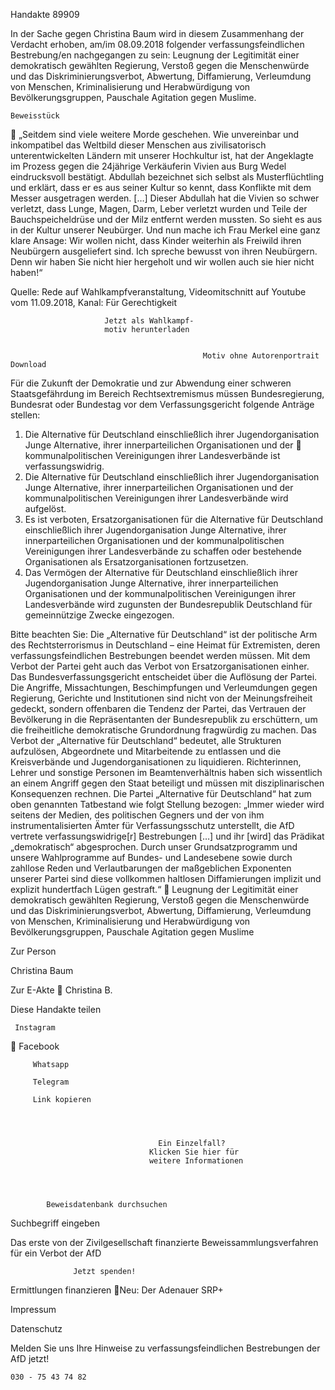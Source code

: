 Handakte 89909

In der Sache gegen Christina Baum wird in diesem Zusammenhang der Verdacht
erhoben, am/im 08.09.2018 folgender verfassungsfeindlichen Bestrebung/en
nachgegangen zu sein: Leugnung der Legitimität einer demokratisch gewählten
Regierung, Verstoß gegen die Menschenwürde und das Diskriminierungsverbot,
Abwertung, Diffamierung, Verleumdung von Menschen, Kriminalisierung und
Herabwürdigung von Bevölkerungsgruppen, Pauschale Agitation gegen
Muslime.




    Beweisstück
             „Seitdem sind viele weitere Morde geschehen. Wie unvereinbar und
             inkompatibel das Weltbild dieser Menschen aus zivilisatorisch
             unterentwickelten Ländern mit unserer Hochkultur ist, hat der
             Angeklagte im Prozess gegen die 24jährige Verkäuferin Vivien aus Burg
             Wedel eindrucksvoll bestätigt. Abdullah bezeichnet sich selbst als
             Musterflüchtling und erklärt, dass er es aus seiner Kultur so kennt, dass
             Konflikte mit dem Messer ausgetragen werden. […] Dieser Abdullah hat
             die Vivien so schwer verletzt, dass Lunge, Magen, Darm, Leber verletzt
             wurden und Teile der Bauchspeicheldrüse und der Milz entfernt werden
             mussten. So sieht es aus in der Kultur unserer Neubürger. Und nun
             mache ich Frau Merkel eine ganz klare Ansage: Wir wollen nicht, dass
             Kinder weiterhin als Freiwild ihren Neubürgern ausgeliefert sind. Ich
             spreche bewusst von ihren Neubürgern. Denn wir haben Sie nicht hier
             hergeholt und wir wollen auch sie hier nicht haben!“



Quelle:
Rede auf Wahlkampfveranstaltung, Videomitschnitt auf Youtube vom 11.09.2018, Kanal: Für Gerechtigkeit




                         Jetzt als Wahlkampf-
                         motiv herunterladen


                                               Motiv ohne Autorenportrait                 Download




Für die Zukunft der Demokratie und zur Abwendung einer schweren
Staatsgefährdung im Bereich Rechtsextremismus müssen Bundesregierung,
Bundesrat oder Bundestag vor dem Verfassungsgericht folgende Anträge stellen:


   1. Die Alternative für Deutschland einschließlich ihrer Jugendorganisation
      Junge Alternative, ihrer innerparteilichen Organisationen und der
      kommunalpolitischen Vereinigungen ihrer Landesverbände ist
      verfassungswidrig.
   2. Die Alternative für Deutschland einschließlich ihrer Jugendorganisation
      Junge Alternative, ihrer innerparteilichen Organisationen und der
      kommunalpolitischen Vereinigungen ihrer Landesverbände wird aufgelöst.
   3. Es ist verboten, Ersatzorganisationen für die Alternative für Deutschland
      einschließlich ihrer Jugendorganisation Junge Alternative, ihrer
      innerparteilichen Organisationen und der kommunalpolitischen
      Vereinigungen ihrer Landesverbände zu schaffen oder bestehende
      Organisationen als Ersatzorganisationen fortzusetzen.
   4. Das Vermögen der Alternative für Deutschland einschließlich ihrer
      Jugendorganisation Junge Alternative, ihrer innerparteilichen Organisationen
      und der kommunalpolitischen Vereinigungen ihrer Landesverbände wird
      zugunsten der Bundesrepublik Deutschland für gemeinnützige Zwecke
      eingezogen.



Bitte beachten Sie: Die „Alternative für Deutschland“ ist der politische Arm des Rechtsterrorismus in
Deutschland – eine Heimat für Extremisten, deren verfassungsfeindlichen Bestrebungen beendet
werden müssen. Mit dem Verbot der Partei geht auch das Verbot von Ersatzorganisationen einher. Das
Bundesverfassungsgericht entscheidet über die Auflösung der Partei. Die Angriffe, Missachtungen,
Beschimpfungen und Verleumdungen gegen Regierung, Gerichte und Institutionen sind nicht von der
Meinungsfreiheit gedeckt, sondern offenbaren die Tendenz der Partei, das Vertrauen der Bevölkerung
in die Repräsentanten der Bundesrepublik zu erschüttern, um die freiheitliche demokratische
Grundordnung fragwürdig zu machen. Das Verbot der „Alternative für Deutschland“ bedeutet, alle
Strukturen aufzulösen, Abgeordnete und Mitarbeitende zu entlassen und die Kreisverbände und
Jugendorganisationen zu liquidieren. Richterinnen, Lehrer und sonstige Personen im
Beamtenverhältnis haben sich wissentlich an einem Angriff gegen den Staat beteiligt und müssen mit
disziplinarischen Konsequenzen rechnen.
Die Partei „Alternative für Deutschland“ hat zum oben genannten Tatbestand wie folgt Stellung
bezogen: „Immer wieder wird seitens der Medien, des politischen Gegners und der von ihm
instrumentalisierten Ämter für Verfassungsschutz unterstellt, die AfD vertrete verfassungswidrige[r]
Bestrebungen […] und ihr [wird] das Prädikat „demokratisch“ abgesprochen. Durch unser
Grundsatzprogramm und unsere Wahlprogramme auf Bundes- und Landesebene sowie durch zahllose
Reden und Verlautbarungen der maßgeblichen Exponenten unserer Partei sind diese vollkommen
haltlosen Diffamierungen implizit und explizit hundertfach Lügen gestraft.“
      Leugnung der Legitimität einer demokratisch gewählten Regierung, Verstoß gegen die
      Menschenwürde und das Diskriminierungsverbot, Abwertung, Diffamierung, Verleumdung
      von Menschen, Kriminalisierung und Herabwürdigung von Bevölkerungsgruppen,
      Pauschale Agitation gegen Muslime




Zur Person


Christina Baum

  Zur E-Akte
                 Christina B.

Diese Handakte teilen


     Instagram
         Facebook

         Whatsapp

         Telegram

         Link kopieren




                                     Ein Einzelfall?
                                   Klicken Sie hier für
                                   weitere Informationen




            Beweisdatenbank durchsuchen

  Suchbegriff eingeben

  Das erste von der Zivilgesellschaft finanzierte
   Beweissammlungsverfahren für ein Verbot
                     der AfD

                  Jetzt spenden!




Ermittlungen finanzieren
Neu: Der Adenauer SRP+

Impressum

Datenschutz




Melden Sie uns Ihre Hinweise zu verfassungsfeindlichen Bestrebungen der AfD
jetzt!

    030 - 75 43 74 82
